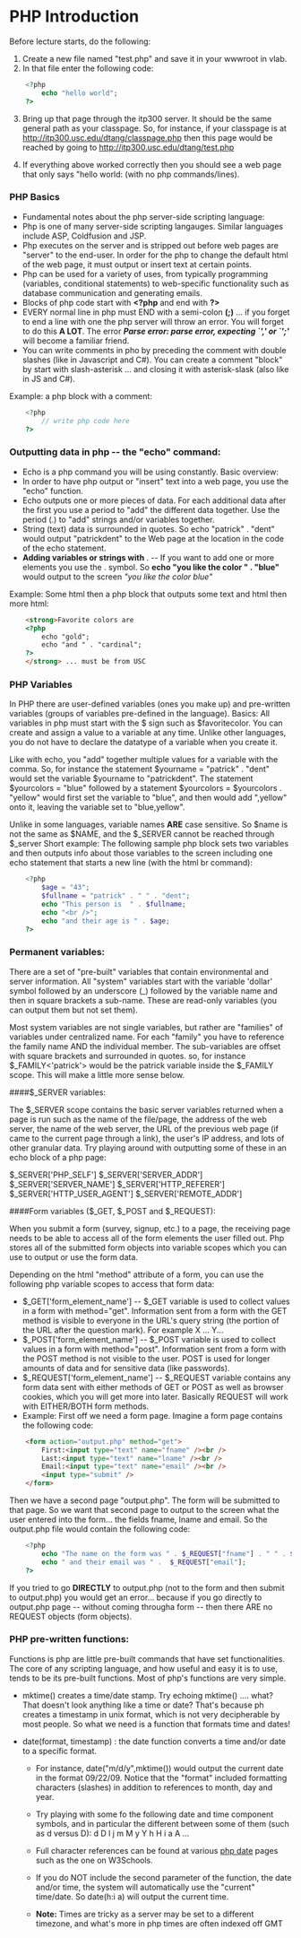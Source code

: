 PHP Introduction
================

Before lecture starts, do the following:

1. Create a new file named "test.php" and save it in your wwwroot in vlab.
2. In that file enter the following code:

```php
	<?php
		echo "hello world";
	?>
```
3. Bring up that page through the itp300 server. It should be the same general path as your classpage. So, for instance, if your classpage is at http://itp300.usc.edu/dtang/classpage.php then this page would be reached by going to http://itp300.usc.edu/dtang/test.php  

4. If everything above worked correctly then you should see a web page that only says "hello world: (with no php commands/lines).

### PHP Basics

* Fundamental notes about the php server-side scripting language:
* Php is one of many server-side scripting langauges. Similar languages include ASP, Coldfusion and JSP.
* Php executes on the server and is stripped out before web pages are "server" to the end-user. In order for the php to change the default html of the web page, it must output or insert text at certain points.
* Php can be used for a variety of uses, from typically programming (variables, conditional statements) to web-specific functionality such as database communication and generating emails.
* Blocks of php code start with __\<?php__ and end with __?\>__
* EVERY normal line in php must END with a semi-colon **\(;\)** ... if you forget to end a line with one the php server will throw an error. You will forget to do this __A LOT__. The error ___Parse error: parse error, expecting \`',' or \`';'___ will become a familiar friend.
* You can write comments in pho by preceding the comment with double slashes (like in Javascript and C#). You can create a comment "block" by start with slash-asterisk ... and closing it with asterisk-slask (also like in JS and C#).

Example: a php block with a comment:

```php
	<?php
		// write php code here
	?>
```

### Outputting data in php -- the "echo" command:

* Echo is a php command you will be using constantly. Basic overview:
* In order to have php output or "insert" text into a web page, you use the "echo" function.
* Echo outputs one or more pieces of data. For each additional data after the first you use a period to "add" the different data together. Use the period (.) to "add" strings and/or variables together.
* String (text) data is surrounded in quotes. So echo "patrick" . "dent" would output "patrickdent" to the Web page at the location in the code of the echo statement.
* __Adding variables or strings with__ . -- If you want to add one or more elements you use the . symbol. So __echo "you like the color " . "blue"__ would output to the screen _"you like the color blue"_

Example: Some html then a php block that outputs some text and html then more html:

```html
	<strong>Favorite colors are
	<?php
		echo "gold";
		echo "and " . "cardinal";
	?>
	</strong> ... must be from USC
```

### PHP Variables

In PHP there are user-defined variables (ones you make up) and pre-written variables (groups of variables pre-defined in the language). Basics:
All variables in php must start with the $ sign such as $favoritecolor. You can create and assign a value to a variable at any time. Unlike other languages, you do not have to declare the datatype of a variable when you create it.

Like with echo, you "add" together multiple values for a variable with the comma. So, for instance the statement $yourname = "patrick" . "dent" would set the variable $yourname to "patrickdent". The statement $yourcolors = "blue" followed by a statement $yourcolors = $yourcolors . "yellow" would first set the variable to "blue", and then would add ",yellow" onto it, leaving the variable set to "blue,yellow".

Unlike in some languages, variable names __ARE__ case sensitive. So $name is not the same as $NAME, and the $_SERVER cannot be reached through $_server
Short example: The following sample php block sets two variables and then outputs info about those variables to the screen including one echo statement that starts a new line (with the html br command):

```php
	<?php
		$age = "43";
		$fullname = "patrick" . " " . "dent";
		echo "This person is  " . $fullname;
		echo "<br />";
		echo "and their age is " . $age;
	?>
```

### Permanent variables:

There are a set of "pre-built" variables that contain environmental and server information. All "system" variables start with the variable 'dollar' symbol followed by an underscore (_) followed by the variable name and then in square brackets a sub-name. These are read-only variables (you can output them but not set them).

Most system variables are not single variables, but rather are "families" of variables under centralized name. For each "family" you have to reference the family name AND the individual member. The sub-variables are offset with square brackets and surrounded in quotes. so, for instance $_FAMILY<'patrick'> would be the patrick variable inside the $_FAMILY scope. This will make a little more sense below.

####$_SERVER variables:

The $_SERVER scope contains the basic server variables returned when a page is run such as the name of the file/page, the address of the web server, the name of the web server, the URL of the previous web page (if came to the current page through a link), the user's IP address, and lots of other granular data. Try playing around with outputting some of these in an echo block of a php page:

$_SERVER['PHP_SELF']
$_SERVER['SERVER_ADDR']
$_SERVER['SERVER_NAME']
$_SERVER['HTTP_REFERER']
$_SERVER['HTTP_USER_AGENT']
$_SERVER['REMOTE_ADDR']

####Form variables ($_GET, $_POST and $_REQUEST):

When you submit a form (survey, signup, etc.) to a page, the receiving page needs to be able to access all of the form elements the user filled out. Php stores all of the submitted form objects into variable scopes which you can use to output or use the form data.

Depending on the html "method" attribute of a form, you can use the following php variable scopes to access that form data:
* $_GET['form_element_name'] -- $_GET variable is used to collect values in a form with method="get". Information sent from a form with the GET method is visible to everyone in the URL's query string (the portion of the URL after the question mark). For example X ... Y...
* $_POST['form_element_name'] -- $_POST variable is used to collect values in a form with method="post". Information sent from a form with the POST method is not visible to the user. POST is used for longer amounts of data and for sensitive data (like passwords).
* $_REQUEST['form_element_name'] -- $_REQUEST variable contains any form data sent with either methods of GET or POST as well as browser cookies, which you will get more into later. Basically REQUEST will work with EITHER/BOTH form methods.
* Example: First off we need a form page. Imagine a form page contains the following code:

```html
	<form action="output.php" method="get">
		First:<input type="text" name="fname" /><br />
		Last:<input type="text" name="lname" /><br />
		Email:<input type="text" name="email" /><br />
		<input type="submit" />
	</form>
```

Then we have a second page "output.php". The form will be submitted to that page. So we want that second page to output to the screen what the user entered into the form... the fields fname, lname and email. So the output.php file would contain the following code:

```php
	<?php
		echo "The name on the form was " . $_REQUEST["fname"] . " " . $_REQUEST["lname"];
		echo " and their email was " .  $_REQUEST["email"];
	?>
```
If you tried to go __DIRECTLY__ to output.php (not to the form and then submit to output.php) you would get an error... because if you go directly to output.php page -- without coming througha form -- then there ARE no REQUEST objects (form objects).

### PHP pre-written functions:

Functions is php are little pre-built commands that have set functionalities. The core of any scripting language, and how useful and easy it is to use, tends to be its pre-built functions. Most of php's functions are very simple.

* mktime() creates a time/date stamp. Try echoing mktime() .... what? That doesn't look anything like a time or date? That's because ph creates a timestamp in unix format, which is not very decipherable by most people. So what we need is a function that formats time and dates!

* date(format, timestamp) : the date function converts a time and/or date to a specific format.
  * For instance, date("m/d/y",mktime()) would output the current date in the format 09/22/09. Notice that the "format" included formatting characters (slashes) in addition to references to month, day and year.

  * Try playing with some fo the following date and time component symbols, and in particular the different between some of them (such as d versus D): d D l j m M y Y h H i a A ...

  * Full character references can be found at various [php date](http://www.w3schools.com/PHP/func_date_date.asp) pages such as the one on W3Schools.

  * If you do NOT include the second parameter of the function, the date and/or time, the system will automatically use the "current" time/date. So date(h:i a) will output the current time.

  * __Note:__ Times are tricky as a server may be set to a different timezone, and what's more in php times are often indexed off GMT
